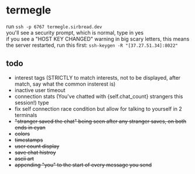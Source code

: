 # termegle
run `ssh -p 6767 termegle.sirbread.dev` <br>
you'll see a security prompt, which is normal, type in yes <br>
if you see a "HOST KEY CHANGED" warning in big scary letters, this means the server restarted, run this first: `ssh-keygen -R "[37.27.51.34]:8022"` <br>

## todo
- interest tags (STRICTLY to match interests, not to be displayed, after match, say what the common insterest is)
- inactive user timeout
- connection stats (You've chatted with {self.chat_count} strangers this session!) type
- fix self connection race condition but allow for talking to yourself in 2 terminals
- ~~"stranger saved the chat" being seen after any stranger saves, on both ends in cyan~~
- ~~colors~~
- ~~timestamps~~
- ~~user count display~~
- ~~save chat histroy~~
- ~~ascii art~~
- ~~appending "you" to the start of every message you send~~